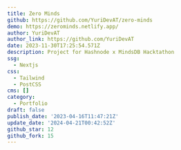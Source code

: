 ```yaml
---
title: Zero Minds
github: https://github.com/YuriDevAT/zero-minds
demo: https://zerominds.netlify.app/
author: YuriDevAT
author_link: https://github.com/YuriDevAT
date: 2023-11-30T17:25:54.571Z
description: Project for Hashnode x MindsDB Hacktathon
ssg:
  - Nextjs
css:
  - Tailwind
  - PostCSS
cms: []
category:
  - Portfolio
draft: false
publish_date: '2023-04-16T11:47:21Z'
update_date: '2024-04-21T00:42:52Z'
github_star: 12
github_fork: 15
---
```


